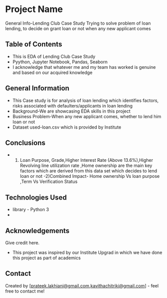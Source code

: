 # Project Name
General Info-Lending Club Case Study 
Trying to solve problem of loan lending, to decide on grant loan or not when any new applicant comes 


## Table of Contents
* This is EDA of Lending Club Case Study 
* Pyython, Jupyter Notebook, Pandas, Seaborn
* I acknowledge that whatever me and my team has worked is genuine and based on our acquired knowledge

<!-- You can include any other section that is pertinent to your problem -->

## General Information
- This Case study is for analysis of loan lending which identifies factors, risks associated with defaulters/applicants in loan lending
- Background-We are showcasing EDA skills in this project 
- Business Problem-When any new applicant comes, whether to lend him loan or not
- Dataset used-loan.csv which is provided by Institute 

<!-- You don't have to answer all the questions - just the ones relevant to your project. -->

## Conclusions
- 1) Loan Purpose, Grade,Higher Interest Rate (Above 13.6%),Higher Revolving line utilization rate ,Home ownership
	are the main key factors which are derived from this data set which decides to lend loan or not
-2)Combined Impact- Home ownership Vs loan purpose ,Term Vs Verification Status


<!-- You don't have to answer all the questions - just the ones relevant to your project. -->


## Technologies Used
- library - Python 3
-

<!-- As the libraries versions keep on changing, it is recommended to mention the version of library used in this project -->

## Acknowledgements
Give credit here.
- This project was inspired by our Institute Upgrad 
in which we have done this project as part of academics 



## Contact
Created by [prateek.lakhiani@gmail.com,kavithachitriki@gmail.com] - feel free to contact me!


<!-- Optional -->
<!-- ## License -->
<!-- This project is open source and available under the [... License](). -->

<!-- You don't have to include all sections - just the one's relevant to your project -->